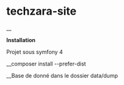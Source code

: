 # techzara-site
__

**Installation**

Projet sous symfony 4

__composer install --prefer-dist

__Base de donné dans le dossier data/dump


